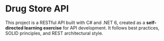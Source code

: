 # Drug Store API

This project is a RESTful API built with C# and .NET 6, created as a **self-directed learning exercise** for API development. It follows best practices, SOLID principles, and REST architectural style.
